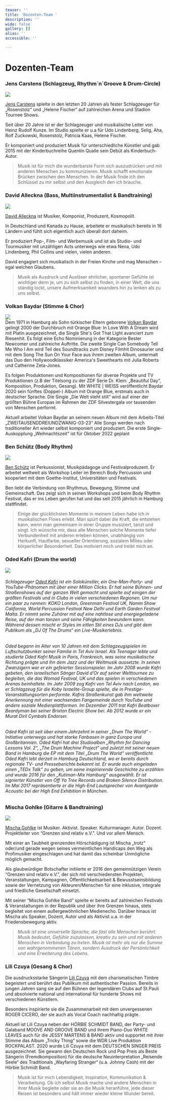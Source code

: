 ```yaml
---
teaser: ''
title: 'Dozenten-Team '
description: ''
wide: false
gallery: []
alias: ''
accessible: ''

---
```

# Dozenten-Team

### **Jens Carstens** (Schlagzeug, Rhythm´n´Groove & Drum-Circle)

![](/media/2022/04/jens-carstens.jpg)

[Jens Carstens](https://de.wikipedia.org/wiki/Jens_Carstens) spielte in den letzten 20 Jahren als fester Schlagzeuger für „Rosenstolz“ und „Helene Fischer“ auf zahlreichen Arena und Stadion Tournee Shows.

Seit über 20 Jahre ist er der Schlagzeuger und musikalische Leiter von Heinz Rudolf Kunze. Im Studio spielte er u.a für Udo Lindenberg, Selig, Aha, Rolf Zuckowski, Rosenstolz, Patricia Kaas, Helene Fischer.

Er komponiert und produziert Musik für unterschiedliche Künstler und gab 2015 mit der Kinderbuchreihe Quentin Qualle sein Debüt als Kinderbuch-Autor.

> Musik ist für mich die wunderbarste Form sich auszudrücken und mit anderen Menschen zu kommunizieren. Musik schafft emotionale Brücken zwischen den Menschen. In der Musik finde ich den Schlüssel zu mir selbst und den Ausgleich den ich brauche.

### **David Alleckna** (Bass, Multiinstrumentalist & Bandtraining)

![](/media/2022/03/david-alleckna-photo-by-daniela-mollenhoff-1.jpeg)

[David Alleckna](https://alleckna.de/) ist Musiker, Komponist, Produzent, Kosmopolit.

In Deutschland und Kanada zu Hause, arbeitete er musikalisch bereits in 16 Ländern und fühlt sich eigentlich auch überall dort daheim.

Er produziert Pop-, Film- und Werbemusik und ist als Studio- und Tourmusiker mit unzähligen Acts unterwegs wie etwa Nena, Udo Lindenberg, Phil Collins und vielen, vielen anderen.

David engagiert sich musikalisch in der Freien Kirche und mag Menschen – egal welchen Glaubens.

> Musik als Ausdruck und Auslöser ehrlicher, spontaner Gefühle ist wichtiger denn je, um zu sich selbst zu finden, in einer Welt, die uns ständig lockt, unsere Aufmerksamkeit woanders hin zu lenken als zu uns selbst.

### **Volkan Baydar** (Stimme & Chor)

![](/media/2022/04/volkan-live-pressefoto-1.jpeg)  
Dem 1971 in Hamburg als Sohn türkischer Eltern geborene [Volkan Baydar](https://www.volkanbaydar.com/) gelingt 2000 der Durchbruch mit Orange Blue: In Love With A Dream wird mit Platin ausgezeichnet, die Single She's Got That Light avanciert zum Riesenhit. Es folgt eine Echo Nominierung in der Kategorie Bester Newcomer und zahlreiche Auftritte. Die zweite Single Can Somebody Tell Me Who I Am wird Teil des Soundtracks zum Disney Filmhit Dinosaurier und mit dem Song The Sun On Your Face aus ihrem zweiten Album, untermalt das Duo den Hollywoodklassiker America's Sweethearts mit Julia Roberts und Catherine Zeta-Jones.

Es folgen Produktionen und Kompositionen für diverse Projekte und TV Produktionen (z.B der Titelsong zu der ZDF Serie Dr. Klein: „Beautiful Day“, Komposition, Produktion, Gesang). Mit WHITE | WEISS veröffentlicht Baydar 2020 sein fünftes (Doppel-) Album mit Orange Blue, erstmals auch in deutscher Sprache. Die Single „Die Welt steht still“ wird auf einer der größten Bühne Europas im Rahmen der ZDF Silvestergala vor tausenden von Menschen performt.

Aktuell arbeitet Volkan Baydar an seinem neuen Album mit dem Arbeits-Titel „ZWEITAUSENDDREIUNDZWANIG-03-23“ Alle Songs werden nach traditioneller Art wieder selbst komponiert und produziert. Die erste Single- Auskopplung „Weihnachtszeit" ist für Oktober 2022 geplant

### **Ben Schütz** (Body Rhythm)

![](/media/2022/04/ben-schutz_dsc_0929_valentin-jagodzinski_klein.jpeg)

[Ben Schütz](https://www.bodyrhythm.de/team) ist Perkussionist, Musikpädagoge und Festivalproduzent. Er arbeitet weltweit als Workshop Leiter im Bereich Body Percussion und kooperiert mit dem Goethe-Institut, Universitäten und Festivals.

Ben liebt die Verbindung von Rhythmus, Bewegung, Stimme und Gemeinschaft. Das zeigt sich in seinen Workshops und beim Body Rhythm Festival, das er ins Leben gerufen hat und das seit 2015 jährlich in Hamburg stattfindet.

> Einige der glücklichsten Momente in meinem Leben habe ich in musikalischen Flows erlebt. Man spürt dabei die Kraft, die entstehen kann, wenn man gemeinsam in einer Gruppe musiziert, tanzt und singt. Ich wünsche mir, dass alle Menschen solche Momente tiefer Verbundenheit mit anderen erleben können, unabhängig von Herkunft, Hautfarbe, sexueller Orientierung, sozialem Milieu oder körperlicher Besonderheit. Das motiviert mich und treibt mich an.

### **Oded Kafri** (Drum the world)

![](/media/2022/04/oded-kafri-foto.png)

###### Schlagzeuger [Oded Kafri](https://odedkafri.com/) ist ein Solokünstler, ein One-Man-Party- und YouTube-Phänomen mit über einer Million Clicks. Er hat seine Bühnen- und Straßenshows auf der ganzen Welt gemacht und spielte auf einigen der größten Festivals und in Clubs in vielen verschiedenen Regionen. Um nur ein paar zu nennen: KOKO London, Greenman Festival UK, Namm Show California, World Percussion Festival New Delhi und Earth Garden Festival Malta. Er nimmt seine Zuhörer mit auf eine nahtlose und energiegeladene Reise, auf der man tanzen und seine Fähigkeiten bewundern kann. Während dessen mischt er Styles im eitlen Stil eines DJs und gibt dem Publikum als „DJ Of The Drums“ ein Live-Musikerlebnis.

###### Oded begann im Alter von 10 Jahren mit dem Schlagzeugspielen im Luftschutzbunker seiner Familie in Tel Aviv Israel. Als Teenager lebte und studierte Oded Kafri Musik in Paris, Frankreich, was seine musikalische Richtung prägte und ihn dem Jazz und der Weltmusik aussetzte. In seinen Zwanzigern war er ein gefeierter Sessionspieler. Im Jahr 2008 wurde Kafri gebeten, den israelischen Sänger David d’Or auf seiner Welttournee zu begleiten, die das Womad Festival, UK und das spielen in verschiedenen Arenas beinhaltete. Im Jahr 2009 zog Kafri von Tel Aviv nach London, wo er Schlagzeug für die Koby Israelite-Group spielte, die in Prestige-Veranstaltungsorten performte. Kafris Straßenkunst gab ihm weltweite Anerkennung mit einer wachsenden Fangemeinde durch YouTube und andere soziale Medienplattformen. Im Dezember 2011 trat Kafri Beatboxer Beardyman bei seiner Brixton Electric Show bei. Ab 2012 wurde er ein Murat Diril Cymbals Endorser. 

###### Oded Kafri ist seit über einem Jahrzehnt in seiner „Drum The World“ -Initiative unterwegs und hat starke Fanbasen in ganz Europa und Großbritannien. Oded Kafri hat drei Studioalben „Rhythm for Dancing Lessons Vol. 2“, „The Drum Machine Project“ und zuletzt mit seiner neuen Band in Hamburg die EP mit dem Titel „Drum The World“ veröffentlicht. Oded Kafri lebt derzeit in Hamburg Deutschland, wo er bereits durch regionale TV- und Presseberichte bekannt ist. Er wurde auch eingeladen einen „TEDx Talk“ zu geben, um seine inspirierende Geschichte zu erzählen und wurde 2016 für den „Kutiman-Mix Hamburg“ ausgewählt. Er ist signierter Künstler von Off Ya Tree Records und Broken Silence Distribution. Im Mai 2017 repräsentierte er die High-End Lautsprecher von Avantgarde Acoustic bei der High End Exhibition in München.

### **Mischa Gohlke** (Gitarre & Bandtraining)

![](/media/2020/06/mischa-profil.jpg)

[Mischa Gohlke](https://mischagohlkeband.de/) ist Musiker. Aktivist. Speaker. Kulturmanager. Autor. Dozent. Projektleiter von “Grenzen sind relativ e.V.”. Und vor allem Mensch.

Mit einer an Taubheit grenzenden Hörschädigung ist Mischa „trotz“ oder/und gerade wegen seines vermeintlichen Handicaps den Weg als Profimusiker eingeschlagen und hat damit das scheinbar Unmögliche möglich gemacht.

Als glaubwürdiger Botschafter initiierte er 2016 den gemeinnützigen Verein “Grenzen sind relativ e.V.”, der sich mit verschiedensten Projekten, Veranstaltungen, Kampagnen, Öffentlichkeitsarbeit & Bewusstseinsbildung sowie der Vernetzung von Akteuren/Menschen für eine inklusive, integrale und friedliche Gesellschaft einsetzt.

Mit seiner “Mischa Gohlke Band” spielte er bereits auf zahlreichen Festivals & Veranstaltungen in der Republik und über ihre Grenzen hinaus, stets begleitet von einem außergewöhnlichen Medienecho. Darüber hinaus ist Mischa als Speaker, Dozent, Autor und als Aktivist u.a. in der Friedensbewegung aktiv.

> _Musik ist eine universelle Sprache, die fast alle Menschen berührt. Musik bedeutet, Gefühle zuzulassen, kreativ zu sein und mit anderen Menschen in Verbindung zu treten. Musik ist mehr als nur die Summe von wahrgenommenen Tönen, sondern Ausdruck der Persönlichkeit und eine Erweiterung des Lebens._

### **Lili Czuya** (Gesang & Chor)

Die ausdrucksstarke Sängerin [Lili Czuya](www.lili-musik.de) mit dem charismatischen Timbre begeistert und berührt das Publikum mit authentischer Passion. Bereits in jungen Jahren sang sie auf den Bühnen der legendären Clubs auf St.Pauli und absolvierte national und international für hunderte Shows mit verschiedenen Künstlern.

Besonders inspirierte sie die Zusammenarbeit mit dem unvergessenen ROGER CICERO, der sie auch als Vocal Coach nachhaltig prägte.

Aktuell ist Lili Czuya neben der HÖRBIE SCHMIDT BAND, der Party- und Galaband MOOVE AND GROOVE BAND und ihrem Piano-Duo WHITE LEAVES auch für die JESSY MARTENS & BAND aktiv und supportet mit ihrer Stimme das Album „Tricky Thing“ sowie die WDR Live Produktion ROCKPALAST. 2020 wurde Lili Czuya mit dem DEUTSCHEN SINGER PREIS ausgezeichnet. Sie gewann den Deutschen Rock und Pop Preis als Beste Sängerin (Fremdkomposition) für die deutsche Neuinterpretation „Reisende Seele“ des Traditionals „Wayfaring Stranger“ (u.a. Johnny Cash) mit der Hörbie Schmidt Band.

> Musik ist für mich Lebendigkeit, Inspiration, Kommunikation & Verarbeitung. Ob ich selbst Musik mache und andere Menschen in ihrer Musik begleite oder sie an die Musik heranführe, jede dieser Reisen ist besonders und hält immer wieder kleine Wunder bereit.